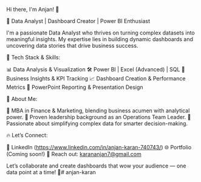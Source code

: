 Hi there, I'm Anjan! 👋

🚀 Data Analyst | Dashboard Creator | Power BI Enthusiast

I'm a passionate Data Analyst who thrives on turning complex datasets into meaningful insights. My expertise lies in building dynamic dashboards and uncovering data stories that drive business success.

🔧 Tech Stack & Skills:

📊 Data Analysis & Visualization
🛠️ Power BI | Excel (Advanced) | SQL
🎯 Business Insights & KPI Tracking
📈 Dashboard Creation & Performance Metrics
📌 PowerPoint Reporting & Presentation Design

🎯 About Me:

💼 MBA in Finance & Marketing, blending business acumen with analytical power.
🏅 Proven leadership background as an Operations Team Leader.
🧠 Passionate about simplifying complex data for smarter decision-making.

🔥 Let’s Connect:

💼 LinkedIn (https://www.linkedin.com/in/anjan-karan-740743/)
🌐 Portfolio (Coming soon!)
📧 Reach out: karananjan7@gmail.com

Let’s collaborate and create dashboards that wow your audience — one data point at a time! 🚀# anjan-karan
